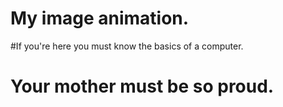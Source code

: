 # My image animation.
#If you're here you must know the basics of a computer.
# Your mother must be so proud.
